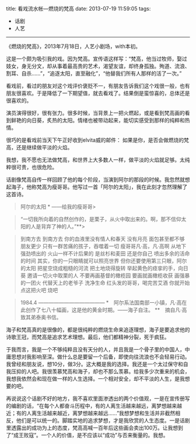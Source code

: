 title: 看戏流水帐—燃烧的梵高
date: 2013-07-19 11:59:05
tags:
- 话剧
- 人艺
---

《燃烧的梵高》，2013年7月18日，人艺小剧场，with本初。

这是一个颇为吸引我的戏。因为梵高。宣传语这样写：“梵高，他当过牧师，娶过妓女，身无分文，却从事着最高贵的艺术，渴望友谊，却终身孤独。殉道、流浪、割耳、自杀……”，“追逐太阳，直至融化”，“他替我们所有人那样的活了一次。”

看戏前，看过的朋友对这个戏评价褒贬不一，有朋友告诉我们这个戏很一般，也有朋友很喜欢。于是降低了一下期望值，就去看戏了。结果倒是蛮惊喜的，总体还是很喜欢的。

<!-- more -->

演员演得很好，很有张力。很多时候，当背景上一把火燃起，或是看到梵高画的看到鲜艳的向日葵，炙热的太阳。情绪也被带动起来，能切实感受到那样的纯粹和热情。

很巧的是看戏前当天下午正好收到elvita威的邮件： 如果是你，是否会做燃烧的梵高，还是继续做平淡的火焰。

我想，我不愿也无法做梵高，和世界上大多数人一样，做平淡的火焰就足够。太纯粹很可贵，也很危险。

话剧像梵高自传一样回顾了他的每个阶段，当演到阿尔的那段的时候。我忽然就想起海子，他称梵高为瘦哥哥。他写过一首「阿尔的太阳」，我在此刻才忽然理解了这首诗。

> 阿尔的太阳 *
> ——给我的瘦哥哥>

> “一切我所向着的自然创作的，是栗子，从火中取出来的。啊，那不信仰太阳的人是背弃了神的人。”**>

> 到南方去
> 到南方去
> 你的血液里没有情人和春天
> 没有月亮
> 面包甚至都不够
> 朋友更少
> 只有一群苦痛的孩子，吞噬着一切
> 瘦哥哥凡·高，凡·高啊
> 从地下强劲喷出的
> 火山一样不计后果的
> 是丝杉和麦田
> 还是你自己
> 喷出多余的活命的时间
> 其实，你的一只眼睛就可以照亮世界
> 但你还要使用第三只眼，阿尔的太阳
> 把星空烧成粗糙的河流
> 把土地烧得旋转
> 举起黄色的痉挛的手，向日葵
> 邀请一切火中取栗的人
> 不要再画基督的橄榄园
> 要画就画橄榄收获
> 画强暴的一团火
> 代替天上的老爷子
> 洗净生命
> 红头发的哥哥，喝完苦艾酒
> 你就开始点这把火吧
> 烧吧

> 1984.4
> —————————————
>  \*　阿尔系法国南部一小镇，凡·高在此创作了七八十幅画，这是他的黄金时期。——海子自注。
> \**　摘自凡·高致其弟泰奥书信。

海子和梵高真的是很像的，都是很纯粹的燃烧生命来追逐理想，海子是要追求他的诗歌王冠，而梵高是追求艺术理想。最后，他们都精神分裂，死于疯狂。

于我而言，我是一个不够纯粹且没有天分的人，并且我是一个骨子里的中国人，中庸思想对我影响至深。做什么总是要留一个后备，即使向往流浪也不会轻易行动。我曾经和朋友说，想10分，做3分。这大概是我的选择。我还是一个太过保守和自我压抑的人吧。我很羡慕梵高和海子，却也不那么羡慕。给我多少次重来的机会，我想我依然会和现在做一样的人生选择。一个相对安全，却不平淡的人生，是我想要的吧。

再说说这个话剧不好的地方，我不喜欢里面渗透出的两个价值观，一是在宣传册写的编剧的话，“在每个人都奋斗历程中，有的人离生活越来越远，离梦想越来越近；有的人离生活越来越近，离梦想越来越远……”我想梦想和生活并非截然相反，他们是可以统一的。脚踏实地的追求梦想，才是我欣赏的人生态度。一是话剧里透露出的成功为上的态度，梵高高喊一百年后这些画会卖出100万。让我想到了“成王败寇”。一个人的价值，是不应该以“成功”与否来衡量的。我想。

